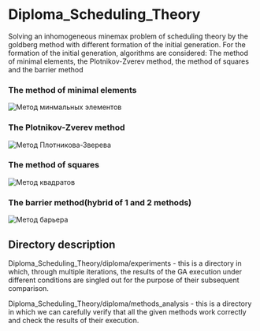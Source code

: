 # Diploma_Scheduling_Theory
Solving an inhomogeneous minemax problem of scheduling theory by the goldberg method with different formation of the initial generation.
For the formation of the initial generation, algorithms are considered: The method of minimal elements, the Plotnikov-Zverev method, the method of squares and the barrier method

### The method of minimal elements
![Метод минмальных элементов](https://user-images.githubusercontent.com/65871712/216768440-aeac3a1b-0636-4588-88b1-6699748891b9.png)
### The Plotnikov-Zverev method
![Метод Плотникова-Зверева](https://user-images.githubusercontent.com/65871712/216768443-5dc60ea9-b155-496d-b1a9-170d5b94466e.png)
### The method of squares
![Метод квадратов](https://user-images.githubusercontent.com/65871712/216768448-0c64235f-b475-4db1-b6e5-ea6e17fb0e7c.png)
### The barrier method(hybrid of 1 and 2 methods)
![Метод барьера](https://user-images.githubusercontent.com/65871712/216768451-69018814-bd08-4b80-a3a7-9ad8f97dfb55.png)
## Directory description
Diploma_Scheduling_Theory/diploma/experiments - this is a directory in which, through multiple iterations, the results of the GA execution under different conditions are singled out for the purpose of their subsequent comparison.

Diploma_Scheduling_Theory/diploma/methods_analysis - this is a directory in which we can carefully verify that all the given methods work correctly and check the results of their execution.
